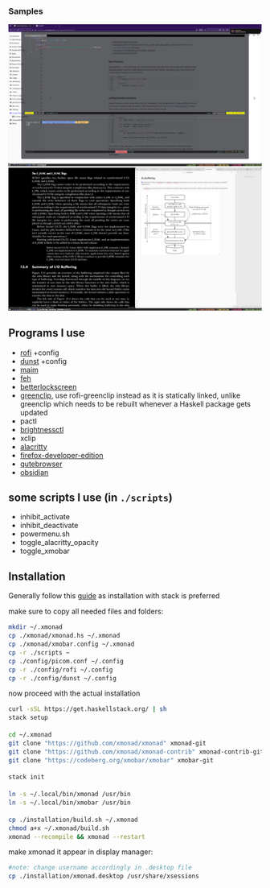 ### Samples

![Coding](./images/coding.png)
![Note-taking](./images/note-taking.png)

## Programs I use

- [rofi](https://github.com/davatorium/rofi) +config
- [dunst](https://github.com/dunst-project/dunst) +config
- [maim](https://github.com/naelstrof/maim)
- [feh](https://github.com/derf/feh)
- [betterlockscreen](https://github.com/betterlockscreen/betterlockscreen)
- [greenclip](https://github.com/erebe/greenclip), use rofi-greenclip instead as it is statically linked, unlike greenclip which needs to be rebuilt whenever a Haskell package gets updated
- pactl
- [brightnessctl](https://github.com/Hummer12007/brightnessctl)
- xclip
- [alacritty](https://github.com/alacritty/alacritty)
- [firefox-developer-edition](https://www.mozilla.org/en-US/firefox/developer/)
- [qutebrowser](https://github.com/qutebrowser/qutebrowser/)
- [obsidian](https://obsidian.md/)

## some scripts I use (in `./scripts`)

- inhibit_activate
- inhibit_deactivate
- powermenu.sh
- toggle_alacritty_opacity
- toggle_xmobar


## Installation

Generally follow this [guide](https://brianbuccola.com/how-to-install-xmonad-and-xmobar-via-stack/) as installation with stack is preferred

make sure to copy all needed files and folders:
```bash
mkdir ~/.xmonad
cp ./xmonad/xmonad.hs ~/.xmonad
cp ./xmonad/xmobar.config ~/.xmonad
cp -r ./scripts ~
cp ./config/picom.conf ~/.config
cp -r ./config/rofi ~/.config
cp -r ./config/dunst ~/.config
```

now proceed with the actual installation
```bash
curl -sSL https://get.haskellstack.org/ | sh
stack setup

cd ~/.xmonad
git clone "https://github.com/xmonad/xmonad" xmonad-git
git clone "https://github.com/xmonad/xmonad-contrib" xmonad-contrib-git
git clone "https://codeberg.org/xmobar/xmobar" xmobar-git

stack init

ln -s ~/.local/bin/xmonad /usr/bin
ln -s ~/.local/bin/xmobar /usr/bin

cp ./installation/build.sh ~/.xmonad
chmod a+x ~/.xmonad/build.sh
xmonad --recompile && xmonad --restart
```

make xmonad it appear in display manager:
```bash
#note: change username accordingly in .desktop file
cp ./installation/xmonad.desktop /usr/share/xsessions
```
